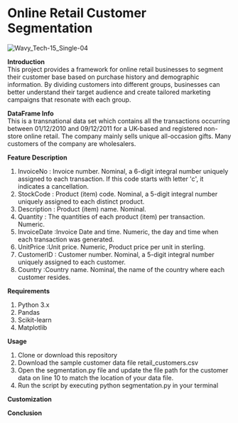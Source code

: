 # Online Retail Customer Segmentation

![Wavy_Tech-15_Single-04](https://user-images.githubusercontent.com/123230589/216259370-2d7fbc35-9c73-4e1e-8444-13909cab31f5.jpg)

**Introduction**\
This project provides a framework for online retail businesses to segment their customer base based on purchase history and demographic information. By dividing customers into different groups, businesses can better understand their target audience and create tailored marketing campaigns that resonate with each group.

**DataFrame Info**\
This is a transnational data set which contains all the transactions occurring between 01/12/2010 and 09/12/2011 for a UK-based and registered non-store online retail. The company mainly sells unique all-occasion gifts. Many customers of the company are wholesalers.

**Feature	Description**
1. InvoiceNo	  : Invoice number. Nominal, a 6-digit integral number uniquely assigned to each transaction. If this code starts with letter 'c', it indicates a    cancellation.
2. StockCode	  : Product (item) code. Nominal, a 5-digit integral number uniquely assigned to each distinct product.
3. Description :	Product (item) name. Nominal.
4. Quantity    :	The quantities of each product (item) per transaction. Numeric.
5. InvoiceDate	:Invoice Date and time. Numeric, the day and time when each transaction was generated.
6. UnitPrice	  :Unit price. Numeric, Product price per unit in sterling.
7. CustomerID	: Customer number. Nominal, a 5-digit integral number uniquely assigned to each customer.
8. Country	    :Country name. Nominal, the name of the country where each customer resides.

**Requirements**
1. Python 3.x
2. Pandas
3. Scikit-learn
4. Matplotlib

**Usage**
1. Clone or download this repository
2. Download the sample customer data file retail_customers.csv
3. Open the segmentation.py file and update the file path for the customer data on line 10 to match the location of your data file.
4. Run the script by executing python segmentation.py in your terminal

**Customization**


**Conclusion**

